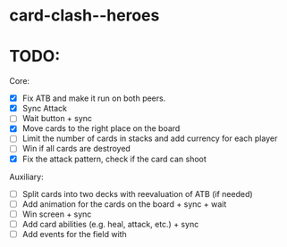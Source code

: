 # card-clash--heroes

# TODO:

Core:
- [x] Fix ATB and make it run on both peers.
- [x] Sync Attack
- [ ] Wait button + sync
- [x] Move cards to the right place on the board
- [ ] Limit the number of cards in stacks and add currency for each player
- [ ] Win if all cards are destroyed
- [x] Fix the attack pattern, check if the card can shoot

Auxiliary:
- [ ] Split cards into two decks with reevaluation of ATB (if needed)
- [ ] Add animation for the cards on the board + sync + wait
- [ ] Win screen + sync
- [ ] Add card abilities (e.g. heal, attack, etc.) + sync
- [ ] Add events for the field with
